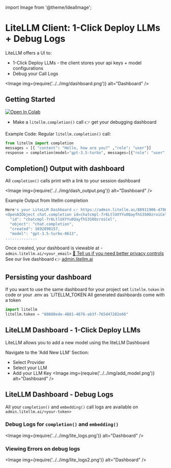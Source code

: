 import Image from '@theme/IdealImage';

# LiteLLM Client: 1-Click Deploy LLMs + Debug Logs
LiteLLM offers a UI to:
* 1-Click Deploy LLMs - the client stores your api keys + model configurations
* Debug your Call Logs 

<Image img={require('../../img/dashboard.png')} alt="Dashboard" />

## Getting Started
<a target="_blank" href="https://colab.research.google.com/github/BerriAI/litellm/blob/main/cookbook/liteLLM_OpenAI.ipynb">
  <img src="https://colab.research.google.com/assets/colab-badge.svg" alt="Open In Colab"/>
</a>

* Make a `litellm.completion()` call 👉 get your debugging dashboard  

Example Code: Regular `litellm.completion()` call:
```python
from litellm import completion
messages = [{ "content": "Hello, how are you?" ,"role": "user"}]
response = completion(model="gpt-3.5-turbo", messages=[{"role": "user", "content": "Hi 👋 - i'm openai"}])
```

## Completion() Output with dashboard
All `completion()` calls print with a link to your session dashboard

<Image img={require('../../img/dash_output.png')} alt="Dashboard" />


Example Output from litellm completion
```bash
Here's your LiteLLM Dashboard 👉 https://admin.litellm.ai/88911906-d786-44f2-87c7-9720e6031b45
<OpenAIObject chat.completion id=chatcmpl-7r6LtlUXYYu0QayfhS3S0OzroiCel at 0x7fb307375030> JSON: {
  "id": "chatcmpl-7r6LtlUXYYu0QayfhS3S0OzroiCel",
  "object": "chat.completion",
  "created": 1692890157,
  "model": "gpt-3.5-turbo-0613",
..............

```

Once created, your dashboard is viewable at - `admin.litellm.ai/<your_email>` [👋 Tell us if you need better privacy controls](https://calendly.com/d/4mp-gd3-k5k/berriai-1-1-onboarding-litellm-hosted-version?month=2023-08)
See our live dashboard 👉 [admin.litellm.ai](https://admin.litellm.ai/)



## Persisting your dashboard
If you want to use the same dashboard for your project set
`litellm.token` in code or your .env as `LITELLM_TOKEN
All generated dashboards come with a token
```python
import litellm
litellm.token = "80888ede-4881-4876-ab3f-765d47282e66"
```

## LiteLLM Dashboard - 1-Click Deploy LLMs
LiteLLM allows you to add a new model using the liteLLM Dashboard 

Navigate to the 'Add New LLM' Section:
* Select Provider
* Select your LLM 
* Add your LLM Key
<Image img={require('../../img/add_model.png')} alt="Dashboard" />


## LiteLLM Dashboard - Debug Logs 
All your `completion()` and `embedding()` call logs are available on `admin.litellm.ai/<your-token>`


### Debug Logs for `completion()` and `embedding()`
<Image img={require('../../img/lite_logs.png')} alt="Dashboard" />

### Viewing Errors on debug logs
<Image img={require('../../img/lite_logs2.png')} alt="Dashboard" />



